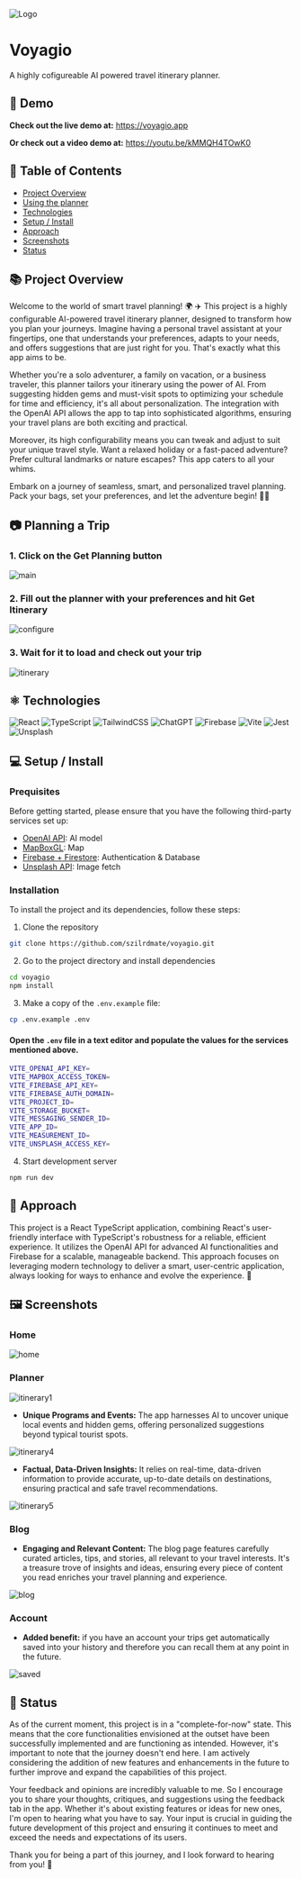 ![Logo](public/logo.png)

# Voyagio

A highly cofigureable AI powered travel itinerary planner.

## 🔗 Demo

**Check out the live demo at:** https://voyagio.app

**Or check out a video demo at:** https://youtu.be/kMMQH4TOwK0

## 📑 Table of Contents

- [Project Overview](#📚-project-overview)
- [Using the planner](#📷-planning-a-trip)
- [Technologies](#⚛️-technologies)
- [Setup / Install](#💻-setup--install)
- [Approach](#🚶-approach)
- [Screenshots](#🖼️-screenshots)
- [Status](#📶-status)

## 📚 Project Overview

Welcome to the world of smart travel planning! 🌍 ✈️ This project is a highly configurable AI-powered travel itinerary planner, designed to transform how you plan your journeys. Imagine having a personal travel assistant at your fingertips, one that understands your preferences, adapts to your needs, and offers suggestions that are just right for you. That's exactly what this app aims to be.

Whether you're a solo adventurer, a family on vacation, or a business traveler, this planner tailors your itinerary using the power of AI. From suggesting hidden gems and must-visit spots to optimizing your schedule for time and efficiency, it's all about personalization. The integration with the OpenAI API allows the app to tap into sophisticated algorithms, ensuring your travel plans are both exciting and practical.

Moreover, its high configurability means you can tweak and adjust to suit your unique travel style. Want a relaxed holiday or a fast-paced adventure? Prefer cultural landmarks or nature escapes? This app caters to all your whims.

Embark on a journey of seamless, smart, and personalized travel planning. Pack your bags, set your preferences, and let the adventure begin! 🌟🚀

## 📷 Planning a Trip

### 1. Click on the Get Planning button

![main](https://github.com/szilrdmate/voyagio/assets/147255010/f513686d-8b2d-4a89-bcdd-5c79a94b3ed2)

### 2. Fill out the planner with your preferences and hit Get Itinerary

![configure](https://github.com/szilrdmate/voyagio/assets/147255010/501760e0-9f19-4f49-8fd7-a175c8a9069d)

### 3. Wait for it to load and check out your trip

![itinerary](https://github.com/szilrdmate/voyagio/assets/147255010/0ab97c75-5493-4236-aa59-e9a0315d9238)

## ⚛️ Technologies

![React](https://img.shields.io/badge/react-%2320232a.svg?style=for-the-badge&logo=react&logoColor=%2361DAFB)
![TypeScript](https://img.shields.io/badge/TypeScript-007ACC?style=for-the-badge&logo=typescript&logoColor=white)
![TailwindCSS](https://img.shields.io/badge/tailwindcss-%2338B2AC.svg?style=for-the-badge&logo=tailwind-css&logoColor=white)
![ChatGPT](https://img.shields.io/badge/chatGPT-74aa9c?style=for-the-badge&logo=openai&logoColor=white)
![Firebase](https://img.shields.io/badge/firebase-%23039BE5.svg?style=for-the-badge&logo=firebase)
![Vite](https://img.shields.io/badge/vite-%23646CFF.svg?style=for-the-badge&logo=vite&logoColor=white)
![Jest](https://img.shields.io/badge/-jest-%23C21325?style=for-the-badge&logo=jest&logoColor=white)
![Unsplash](https://img.shields.io/badge/Unsplash-000000?style=for-the-badge&logo=Unsplash&logoColor=white)

## 💻 Setup / Install

### Prequisites

Before getting started, please ensure that you have the following third-party services set up:

- [OpenAI API](https://openai.com): AI model
- [MapBoxGL](https://mapbox.com/mapbox-gljs): Map
- [Firebase + Firestore](https://www.firebase.google.com/): Authentication & Database
- [Unsplash API](https://www.unspalsh.com/): Image fetch

### Installation

To install the project and its dependencies, follow these steps:

1.  Clone the repository

```bash
git clone https://github.com/szilrdmate/voyagio.git
```

2.  Go to the project directory and install dependencies

```bash
cd voyagio
npm install
```

3.  Make a copy of the `.env.example` file:

```bash
cp .env.example .env
```

#### Open the `.env` file in a text editor and populate the values for the services mentioned above.

```bash
VITE_OPENAI_API_KEY=
VITE_MAPBOX_ACCESS_TOKEN=
VITE_FIREBASE_API_KEY=
VITE_FIREBASE_AUTH_DOMAIN=
VITE_PROJECT_ID=
VITE_STORAGE_BUCKET=
VITE_MESSAGING_SENDER_ID=
VITE_APP_ID=
VITE_MEASUREMENT_ID=
VITE_UNSPLASH_ACCESS_KEY=
```

4.  Start development server

```bash
npm run dev
```

## 🚶 Approach

This project is a React TypeScript application, combining React's user-friendly interface with TypeScript's robustness for a reliable, efficient experience. It utilizes the OpenAI API for advanced AI functionalities and Firebase for a scalable, manageable backend. This approach focuses on leveraging modern technology to deliver a smart, user-centric application, always looking for ways to enhance and evolve the experience. 🚀

## 🖼️ Screenshots

### Home

![home](https://github.com/szilrdmate/voyagio/assets/147255010/e83fef08-dcb3-46c7-a851-d8a3cb657952)

### Planner

![itinerary1](https://github.com/szilrdmate/voyagio/assets/147255010/e8e7366e-072a-43e2-95da-cb6c8cd32a60)

- **Unique Programs and Events:** The app harnesses AI to uncover unique local events and hidden gems, offering personalized suggestions beyond typical tourist spots.

![itinerary4](https://github.com/szilrdmate/voyagio/assets/147255010/f1e109e4-c412-40c9-bbe4-cdc468990d7a)

- **Factual, Data-Driven Insights:** It relies on real-time, data-driven information to provide accurate, up-to-date details on destinations, ensuring practical and safe travel recommendations.

![itinerary5](https://github.com/szilrdmate/voyagio/assets/147255010/e197541a-a702-401f-9a0d-4c59a0ccaaf0)

### Blog

- **Engaging and Relevant Content:** The blog page features carefully curated articles, tips, and stories, all relevant to your travel interests. It's a treasure trove of insights and ideas, ensuring every piece of content you read enriches your travel planning and experience.

![blog](https://github.com/szilrdmate/voyagio/assets/147255010/a86eaca7-261a-437b-a088-e52d922d837d)

### Account

- **Added benefit:** if you have an account your trips get automatically saved into your history and therefore you can recall them at any point in the future.

![saved](https://github.com/szilrdmate/voyagio/assets/147255010/74565978-aa8b-445c-9fcf-aa42a3ed84a9)

## 📶 Status

As of the current moment, this project is in a "complete-for-now" state. This means that the core functionalities envisioned at the outset have been successfully implemented and are functioning as intended. However, it's important to note that the journey doesn't end here. I am actively considering the addition of new features and enhancements in the future to further improve and expand the capabilities of this project.

Your feedback and opinions are incredibly valuable to me. So I encourage you to share your thoughts, critiques, and suggestions using the feedback tab in the app. Whether it's about existing features or ideas for new ones, I'm open to hearing what you have to say. Your input is crucial in guiding the future development of this project and ensuring it continues to meet and exceed the needs and expectations of its users.

Thank you for being a part of this journey, and I look forward to hearing from you! 🌟
